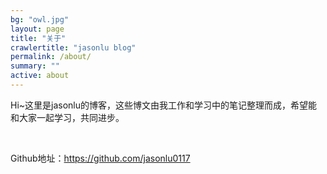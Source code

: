 ```yaml
---
bg: "owl.jpg"
layout: page
title: "关于"
crawlertitle: "jasonlu blog"
permalink: /about/
summary: ""
active: about
---
```


Hi~这里是jasonlu的博客，这些博文由我工作和学习中的笔记整理而成，希望能和大家一起学习，共同进步。

<br/>

Github地址：https://github.com/jasonlu0117

